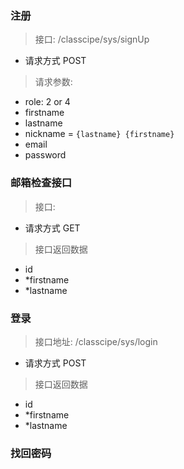 
### 注册
> 接口: /classcipe/sys/signUp
- 请求方式 POST

> 请求参数:
- role: 2 or 4
- firstname
- lastname
- nickname = `{lastname} {firstname}`
- email
- password

### 邮箱检查接口
> 接口: 
- 请求方式 GET

> 接口返回数据
- id
- *firstname
- *lastname

### 登录
> 接口地址: /classcipe/sys/login
- 请求方式 POST

> 接口返回数据
- id
- *firstname
- *lastname


### 找回密码



